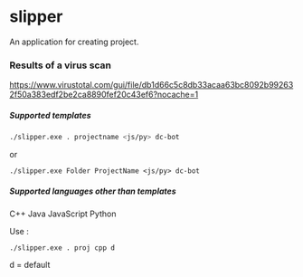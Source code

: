# slipper
An application for creating project.

### Results of a virus scan
https://www.virustotal.com/gui/file/db1d66c5c8db33acaa63bc8092b992632f50a383edf2be2ca8890fef20c43ef6?nocache=1

##### Supported templates
```bash
./slipper.exe . projectname <js/py> dc-bot
```

or 

```
./slipper.exe Folder ProjectName <js/py> dc-bot
```

##### Supported languages other than templates

C++ 
Java
JavaScript
Python

Use :
```
./slipper.exe . proj cpp d
```

d = default
